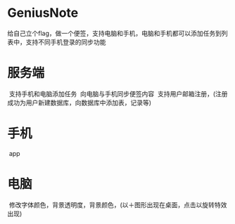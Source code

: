 # GeniusNote
给自己立个flag，做一个便签，支持电脑和手机，电脑和手机都可以添加任务到列表中，支持不同手机登录的同步功能

# 服务端
  支持手机和电脑添加任务
  向电脑与手机同步便签内容
  支持用户邮箱注册，(注册成功为用户新建数据库，向数据库中添加表，记录等)
# 手机
  app
# 电脑
  修改字体颜色，背景透明度，背景颜色，(以＋图形出现在桌面，点击以旋转特效出现)
